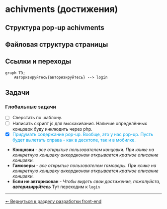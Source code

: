 <style>
	.blue {
		color: #00A2E8;
	}
	.red {
		color: #ED1C24;
	}
</style>

# achivments (достижения)
## Структура pop-up achivments

## Файловая структура страницы

## Ссылки и переходы
```mermaid
graph TD;
	Авторизируйтесь{авторизируйтесь} --> login
```

## Задачи
### **Глобальные задачи**
- [ ] Сверстать по шаблону.
- [ ] Написать скрипт js для выскакивания. Наличие определённых концовок буду инклюдить через php.
- [x] <span class="blue">Придумать содержание pop-up. Вообще, это у нас pop-up. Пусть будет вылетать справа - как в десктопе, так и в мобилке.</span>
* **Концовки** *- все открытые пользователем концовки. При клике на конкретную концовку аккордионом открывается краткое описание концовки.*
* **Гамоверы** *- все открытые пользователем гамоверы. При клике на конкретную концовку аккордионом открывается краткое описание концовки.*
* **Если не авторизован** *- Чтобы видеть свои достижения, пожалуйста, **авторизируйтесь*** Тут переходим к `login`
***
[🠔 Вернуться к разделу разработки front-end](https://github.com/KirGenHeart/documentation/blob/main/front-end/front-end-dev.md)